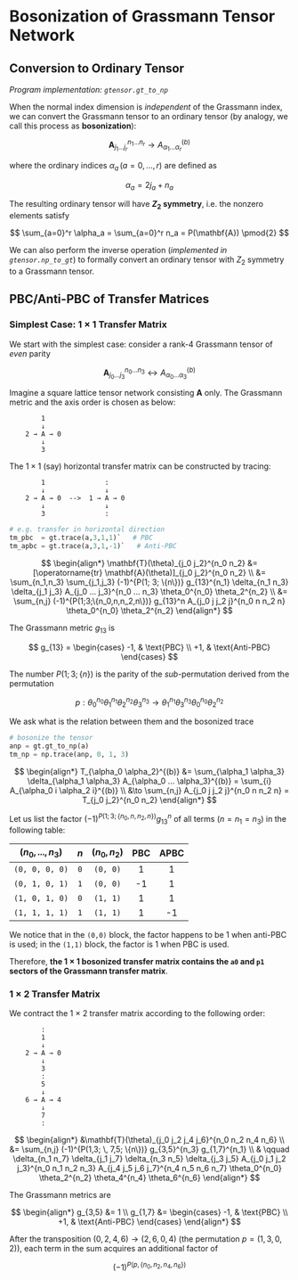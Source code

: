 # Bosonization of Grassmann Tensor Network

## Conversion to Ordinary Tensor

*Program implementation: `gtensor.gt_to_np`*

When the normal index dimension is *independent* of the Grassmann index, we can convert the Grassmann tensor to an ordinary tensor (by analogy, we call this process as **bosonization**):

$$
\mathbf{A}_{j_1 ... j_r}^{n_1 ... n_r} 
\to A_{\alpha_1 ... \alpha_r}^{(b)}
$$

where the ordinary indices $\alpha_a \, (a = 0, ..., r)$ are defined as

$$
\alpha_a = 2j_a + n_a
$$

The resulting ordinary tensor will have **$Z_2$ symmetry**, i.e. the nonzero elements satisfy

$$
\sum_{a=0}^r \alpha_a = \sum_{a=0}^r n_a = P(\mathbf{A}) \pmod{2}
$$

We can also perform the inverse operation (*implemented in `gtensor.np_to_gt`*) to formally convert an ordinary tensor with $Z_2$ symmetry to a Grassmann tensor. 

## PBC/Anti-PBC of Transfer Matrices

### Simplest Case: 1 $\times$ 1 Transfer Matrix

We start with the simplest case: consider a rank-4 Grassmann tensor of *even* parity

$$
\mathbf{A}_{j_0 ... j_3}^{n_0 ... n_3} 
\leftrightarrow A_{\alpha_0 ... \alpha_3}^{(b)}
$$

Imagine a square lattice tensor network consisting $\mathbf{A}$ only. The Grassmann metric and the axis order is chosen as below:

```
        1
        ↓
    2 → A → 0
        ↓
        3
```

The $1 \times 1$ (say) horizontal transfer matrix can be constructed by tracing:

```
        1               :
        ↓               ↓
    2 → A → 0  -->  1 → A → 0
        ↓               ↓
        3               :
```
```python
# e.g. transfer in horizontal direction
tm_pbc  = gt.trace(a,3,1,1)`   # PBC
tm_apbc = gt.trace(a,3,1,-1)`   # Anti-PBC
```

$$
\begin{align*}
    \mathbf{T}(\theta)_{j_0 j_2}^{n_0 n_2}
    &= [\operatorname{tr} \mathbf{A}(\theta)]_{j_0 j_2}^{n_0 n_2}
    \\
    &= \sum_{n_1,n_3} \sum_{j_1,j_3}
    (-1)^{P(1; 3; \{n\})} g_{13}^{n_1} 
    \delta_{n_1 n_3} \delta_{j_1 j_3}
    A_{j_0 ... j_3}^{n_0 ... n_3} 
    \theta_0^{n_0} \theta_2^{n_2}
    \\
    &= \sum_{n,j} (-1)^{P(1;3;\{n_0,n,n_2,n\})} g_{13}^n
    A_{j_0 j j_2 j}^{n_0 n n_2 n} 
    \theta_0^{n_0} \theta_2^{n_2}
\end{align*}
$$

The Grassmann metric $g_{13}$ is

$$
g_{13} = \begin{cases}
    -1, & \text{PBC} \\
    +1, & \text{Anti-PBC}
\end{cases}
$$

The number $P(1; 3; \{n\})$ is the parity of the *sub*-permutation derived from the permutation 

$$
p: \theta_0^{n_0} \theta_1^{n_1} \theta_2^{n_2} \theta_3^{n_3}
\to 
\theta_1^{n_1} \theta_3^{n_3} \theta_0^{n_0} \theta_2^{n_2} 
$$

We ask what is the relation between them and the bosonized trace

```python
# bosonize the tensor
anp = gt.gt_to_np(a)
tm_np = np.trace(anp, 0, 1, 3)
```

$$
\begin{align*}
    T_{\alpha_0 \alpha_2}^{(b)} 
    &= \sum_{\alpha_1 \alpha_3} \delta_{\alpha_1 \alpha_3} A_{\alpha_0 ... \alpha_3}^{(b)}
    = \sum_{i} A_{\alpha_0 i \alpha_2 i}^{(b)}
    \\
    &\to 
    \sum_{n,j} A_{j_0 j j_2 j}^{n_0 n n_2 n}
    = T_{j_0 j_2}^{n_0 n_2}
\end{align*}
$$

Let us list the factor $(-1)^{P(1;3;\{n_0,n,n_2,n\})} g_{13}^n$ of all terms ($n = n_1 = n_3$) in the following table:

<center>

| $(n_0,...,n_3)$ |  $n$  | $(n_0,n_2)$ |  PBC  | APBC  |
| :-------------: | :---: | :---------: | :---: | :---: |
| `(0, 0, 0, 0)`  |  `0`  |  `(0, 0)`   |   1   |   1   |
| `(0, 1, 0, 1)`  |  `1`  |  `(0, 0)`   |  -1   |   1   |
| `(1, 0, 1, 0)`  |  `0`  |  `(1, 1)`   |   1   |   1   |
| `(1, 1, 1, 1)`  |  `1`  |  `(1, 1)`   |   1   |  -1   |

</center>

We notice that in the `(0,0)` block, the factor happens to be 1 when anti-PBC is used; in the `(1,1)` block, the factor is 1 when PBC is used. 

Therefore, **the 1 $\times$ 1 bosonized transfer matrix contains the `a0` and `p1` sectors of the Grassmann transfer matrix**. 

### 1 $\times$ 2 Transfer Matrix

We contract the 1 $\times$ 2 transfer matrix according to the following order:

```
        :
        1   
        ↓
    2 → A → 0
        ↓
        3
        :
        5
        ↓
    6 → A → 4
        ↓
        7
        :
```

$$
\begin{align*}
    &\mathbf{T}(\theta)_{j_0 j_2 j_4 j_6}^{n_0 n_2 n_4 n_6}
    \\
    &= \sum_{n,j} (-1)^{P(1,3; \, 7,5; \{n\})} 
    g_{3,5}^{n_3} g_{1,7}^{n_1}
    \\ & \qquad
    \delta_{n_1 n_7} \delta_{j_1 j_7}
    \delta_{n_3 n_5} \delta_{j_3 j_5}
    A_{j_0 j_1 j_2 j_3}^{n_0 n_1 n_2 n_3}
    A_{j_4 j_5 j_6 j_7}^{n_4 n_5 n_6 n_7}
    \theta_0^{n_0} \theta_2^{n_2} \theta_4^{n_4} \theta_6^{n_6} 
\end{align*}
$$

The Grassmann metrics are

$$
\begin{align*}
    g_{3,5} &= 1
    \\
    g_{1,7} &= \begin{cases}
        -1, & \text{PBC} \\
        +1, & \text{Anti-PBC}
    \end{cases} 
\end{align*}
$$

After the transposition $(0,2,4,6) \to (2,6,0,4)$ (the permutation $p = (1,3,0,2)$), each term in the sum acquires an additional factor of 

$$
(-1)^{P(p,\{n_0, n_2, n_4, n_6\})}
$$